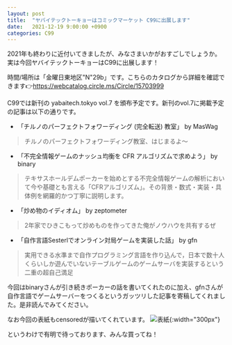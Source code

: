 ```yaml
---
layout: post
title:  "ヤバイテックトーキョーはコミックマーケット C99に出展します"
date:   2021-12-19 9:00:00 +0900
categories: C99
---
```


2021年も終わりに近付いてきましたが、みなさまいかがおすごしでしょうか。実は今回ヤバイテックトーキョーはC99に出展します！

時間/場所は「金曜日東地区"N"29b」です。こちらのカタログから詳細を確認できます👉https://webcatalog.circle.ms/Circle/15703999

C99では新刊の yabaitech.tokyo vol.7 を頒布予定です。新刊のvol.7に掲載予定の記事は以下の通りです。

* 「チルノのパーフェクトフォワーディング (完全転送) 教室」 by MasWag
> チルノのパーフェクトフォワーディング教室、はじまるよ〜
* 「不完全情報ゲームのナッシュ均衡を CFR アルゴリズムで求めよう」 by binary
> テキサスホールデムポーカーを始めとする不完全情報ゲームの解析において今や基礎とも言える「CFRアルゴリズム」。その背景・数式・実装・具体例を網羅的かつ丁寧に説明します。
* 「炒め物のイディオム」 by zeptometer
> 2年家でひきこもって炒めものを作ってきた俺がノウハウを共有するぜ
* 「自作言語Sesterlでオンライン対局ゲームを実装した話」 by gfn
> 実用できる水準まで自作プログラミング言語を作り込んで，日本で数十人くらいしか遊んでいないテーブルゲームのゲームサーバを実装するという二重の超自己満足

今回はbinaryさんが引き続きポーカーの話を書いてくれたのに加え、gfnさんが自作言語でゲームサーバーをつくるというガッツリした記事を寄稿してくれました。是非読んでみてください。

なお今回の表紙もcensoredが描いてくれています。
![表紙]({{site.baseurl}}/images/yabaitechvol7.png){:width="300px"}

というわけで有明で待っております、みんな買ってね！
